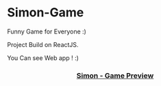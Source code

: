 # Simon-Game 

Funny Game for Everyone :)


Project Build on ReactJS.

You Can see Web app ! :)



<div align="center">
  <h3>
    <a href="https://khorgu.github.io/Simon-Game/ ">
      Simon - Game Preview
    </a>
  </h3>
</div>
